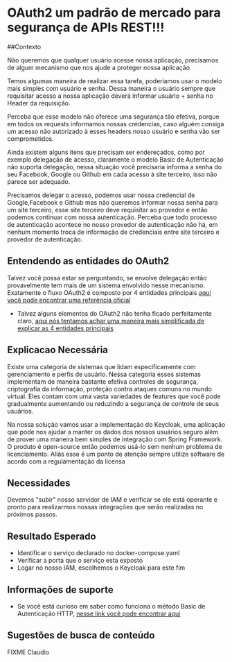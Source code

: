 # OAuth2 um padrão de mercado para segurança de APIs REST!!!

##Contexto

Não queremos que qualquer usuário acesse nossa aplicação, precisamos de algum mecanismo que nos
ajude a proteger nossa aplicação.

Temos algumas maneira de realizar essa tarefa, poderíamos usar o modelo mais simples com usuário
e senha. Dessa maneira o usuário sempre que requisitar acesso a nossa aplicação deverá informar
usuário + senha no Header da requisição.

Perceba que esse modelo não oferece uma segurança tão efetiva, porque em todos os requests
informamos nossas credencias, caso alguém consiga um acesso não autorizado à esses headers nosso
usuário e senha vão ser comprometidos.

Ainda existem alguns itens que precisam ser endereçados, como por exemplo delegação de acesso,
claramente o modelo Basic de Autenticação não suporta delegação, nessa situação você precisaria
informa a senha do seu Facebook, Google ou Github em cada acesso à site terceiro, isso não parece
ser adequado.

Precisamos delegar o acesso, podemos usar nossa credencial de Google,Facebook e Github mas não queremos
informar nossa senha para um site terceiro, esse site terceiro deve requisitar ao provedor e então
podemos continuar com nossa autenticação. Perceba que todo processo de autenticação acontece no nosso
provedor de autenticação não há, em nenhum momento troca de informação de credenciais entre site terceiro
e provedor de autenticação.

## Entendendo as entidades do OAuth2

Talvez você possa estar se perguntando, se envolve delegação então provavelmente tem mais de um sistema envolvido
nesse mecanismo. Exatamente o fluxo OAuth2 é composto por 4 entidades principais [aqui você pode encontrar uma referência
oficial](https://tools.ietf.org/html/rfc6749#section-1.1) 
 * Talvez alguns elementos do OAuth2 não tenha ficado perfeitamente claro, [aqui nós tentamos achar uma maneira mais
 simplificada de explicar as 4 entidades principais](../informacao_procedural/oauth2_entidades.md)


## Explicacao Necessária

Existe uma categoria de sistemas que lidam especificamente com gerenciamento e perfis de usuário. 
Nessa categoria esses sistemas implementam de maneira bastante efetiva controles de segurança, 
criptografia da informação, proteção contra ataques comuns no mundo virtual. 
Eles contam com uma vasta variedades de features que você pode gradualmente aumentando ou 
reduzindo a segurança de controle de seus usuários. 

Na nossa solução vamos usar a implementação do Keycloak, uma aplicação que pode nos ajudar a manter
os dados dos nossos usuários seguro além de prover uma maneira bem simples de integração com Spring Framework.
O produto é open-source então podemos usá-lo sem nenhum problema de licenciamento. Aliás esse é um ponto
de atenção sempre utilize software de acordo com a regulamentação da licensa

## Necessidades

Devemos "subir" nosso servidor de IAM e verificar se ele está operante e pronto para realizarmos
nossas integrações que serão realizadas no próximos passos.


## Resultado Esperado
- Identificar o serviço declarado no docker-compose.yaml
- Verificar a porta que o serviço esta exposto
- Logar no nosso IAM, escolhemos o Keycloak para este fim

## Informações de suporte
 
* Se você está curioso em saber como funciona o método Basic de Autenticação HTTP, [nesse link você pode
encontrar aqui](https://developer.mozilla.org/en-US/docs/Web/HTTP/Authentication)

## Sugestões de busca de conteúdo

FIXME Claudio